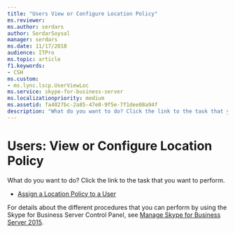 ```yaml
---
title: "Users View or Configure Location Policy"
ms.reviewer: 
ms.author: serdars
author: SerdarSoysal
manager: serdars
ms.date: 11/17/2018
audience: ITPro
ms.topic: article
f1.keywords:
- CSH
ms.custom:
- ms.lync.lscp.UserViewLoc
ms.service: skype-for-business-server
ms.localizationpriority: medium
ms.assetid: fa4027bc-2a85-47e0-9f5e-7f1dee08a94f
description: "What do you want to do? Click the link to the task that you want to perform."
---
```


# Users: View or Configure Location Policy

What do you want to do? Click the link to the task that you want to perform.

- [Assign a Location Policy to a User](/previous-versions/office/lync-server-2013/lync-server-2013-assign-a-per-user-location-policy)

For details about the different procedures that you can perform by using the Skype for Business Server Control Panel, see [Manage Skype for Business Server 2015](../../manage/manage.md).